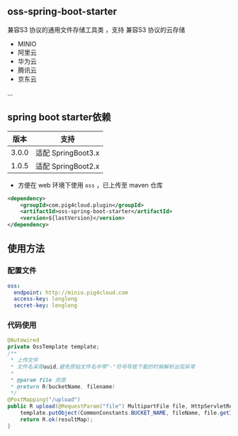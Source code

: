 ## oss-spring-boot-starter

兼容S3 协议的通用文件存储工具类 ，支持 兼容S3 协议的云存储 

- MINIO
- 阿里云
- 华为云
- 腾讯云
- 京东云

...

## spring boot starter依赖


| 版本 | 支持 |
|-------|--|
| 3.0.0 | 适配 SpringBoot3.x |
| 1.0.5 | 适配 SpringBoot2.x |

- 方便在 web 环境下使用 `oss` ，已上传至 maven 仓库
```xml
<dependency>
    <groupId>com.pig4cloud.plugin</groupId>
    <artifactId>oss-spring-boot-starter</artifactId>
    <version>${lastVersion}</version>
</dependency>
```

## 使用方法

### 配置文件

```yaml
oss:
  endpoint: http://minio.pig4cloud.com
  access-key: lengleng
  secret-key: lengleng
```

### 代码使用

```java
@Autowired
private OssTemplate template;
/**
 * 上传文件
 * 文件名采用uuid,避免原始文件名中带"-"符号导致下载的时候解析出现异常
 *
 * @param file 资源
 * @return R(bucketName, filename)
 */
@PostMapping("/upload")
public R upload(@RequestParam("file") MultipartFile file, HttpServletRequest request) {
	template.putObject(CommonConstants.BUCKET_NAME, fileName, file.getInputStream());
	return R.ok(resultMap);
}
```
